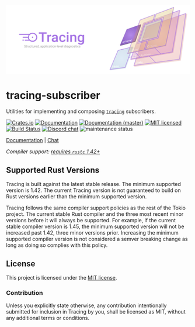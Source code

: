 ![Tracing — Structured, application-level diagnostics][splash]

[splash]: https://raw.githubusercontent.com/tokio-rs/tracing/master/assets/splash.svg

# tracing-subscriber

Utilities for implementing and composing [`tracing`][tracing] subscribers.

[![Crates.io][crates-badge]][crates-url]
[![Documentation][docs-badge]][docs-url]
[![Documentation (master)][docs-master-badge]][docs-master-url]
[![MIT licensed][mit-badge]][mit-url]
[![Build Status][actions-badge]][actions-url]
[![Discord chat][discord-badge]][discord-url]
![maintenance status][maint-badge]

[Documentation][docs-url] | [Chat][discord-url]

[tracing]: https://github.com/tokio-rs/tracing/tree/master/tracing
[tracing-fmt]: https://github.com/tokio-rs/tracing/tree/master/tracing-subscriber
[crates-badge]: https://img.shields.io/crates/v/tracing-subscriber.svg
[crates-url]: https://crates.io/crates/tracing-subscriber
[docs-badge]: https://docs.rs/tracing-subscriber/badge.svg
[docs-url]: https://docs.rs/tracing-subscriber/0.2.17
[docs-master-badge]: https://img.shields.io/badge/docs-master-blue
[docs-master-url]: https://tracing-rs.netlify.com/tracing_subscriber
[mit-badge]: https://img.shields.io/badge/license-MIT-blue.svg
[mit-url]: LICENSE
[actions-badge]: https://github.com/tokio-rs/tracing/workflows/CI/badge.svg
[actions-url]:https://github.com/tokio-rs/tracing/actions?query=workflow%3ACI
[discord-badge]: https://img.shields.io/discord/500028886025895936?logo=discord&label=discord&logoColor=white
[discord-url]: https://discord.gg/EeF3cQw
[maint-badge]: https://img.shields.io/badge/maintenance-experimental-blue.svg

*Compiler support: [requires `rustc` 1.42+][msrv]*

[msrv]: #supported-rust-versions

## Supported Rust Versions

Tracing is built against the latest stable release. The minimum supported
version is 1.42. The current Tracing version is not guaranteed to build on Rust
versions earlier than the minimum supported version.

Tracing follows the same compiler support policies as the rest of the Tokio
project. The current stable Rust compiler and the three most recent minor
versions before it will always be supported. For example, if the current stable
compiler version is 1.45, the minimum supported version will not be increased
past 1.42, three minor versions prior. Increasing the minimum supported compiler
version is not considered a semver breaking change as long as doing so complies
with this policy.

## License

This project is licensed under the [MIT license](LICENSE).

### Contribution

Unless you explicitly state otherwise, any contribution intentionally submitted
for inclusion in Tracing by you, shall be licensed as MIT, without any additional
terms or conditions.
